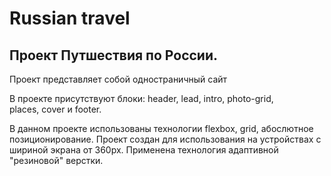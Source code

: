 # Russian travel

## Проект Путшествия по России.

Проект представляет собой одностраничный сайт  

В проекте присутствуют блоки: header, lead, intro, photo-grid,  
places, cover и footer.

В данном проекте использованы технологии flexbox, grid, абослютное позиционирование. Проект создан для использования на устройствах с шириной экрана от 360px. Применена технология адаптивной "резиновой" верстки.
